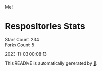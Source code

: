 Me!

# Respositories Stats
Stars Count: 234  
Forks Count: 5

2023-11-03 00:08:13  

This README is automatically generated by [🐰](https://github.com/rnitta/rnitta).
